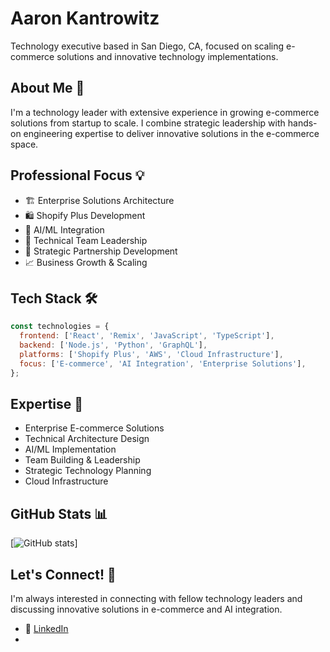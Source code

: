 # Aaron Kantrowitz

Technology executive based in San Diego, CA, focused on scaling e-commerce solutions and innovative technology implementations.

## About Me 🚀

I'm a technology leader with extensive experience in growing e-commerce solutions from startup to scale. I combine strategic leadership with hands-on engineering expertise to deliver innovative solutions in the e-commerce space.

## Professional Focus 💡

- 🏗️ Enterprise Solutions Architecture
- 🛍️ Shopify Plus Development
- 🤖 AI/ML Integration
- 👥 Technical Team Leadership
- 🤝 Strategic Partnership Development
- 📈 Business Growth & Scaling

## Tech Stack 🛠️

```javascript
const technologies = {
  frontend: ['React', 'Remix', 'JavaScript', 'TypeScript'],
  backend: ['Node.js', 'Python', 'GraphQL'],
  platforms: ['Shopify Plus', 'AWS', 'Cloud Infrastructure'],
  focus: ['E-commerce', 'AI Integration', 'Enterprise Solutions'],
};
```

## Expertise 🔧

- Enterprise E-commerce Solutions
- Technical Architecture Design
- AI/ML Implementation
- Team Building & Leadership
- Strategic Technology Planning
- Cloud Infrastructure

## GitHub Stats 📊

[![GitHub stats](https://github-readme-stats.vercel.app/api?username=aaronkantrowitz&show_icons=true&theme=radical)]

## Let's Connect! 🤝

I'm always interested in connecting with fellow technology leaders and discussing innovative solutions in e-commerce and AI integration.

- 💼 [LinkedIn](https://linkedin.com/in/aaronkantrowitz)
- 

